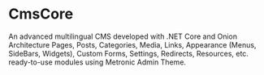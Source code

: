 # CmsCore
An advanced multilingual CMS developed with .NET Core and Onion Architecture
Pages, Posts, Categories, Media, Links, Appearance (Menus, SideBars, Widgets), Custom Forms, Settings, Redirects, Resources, etc. ready-to-use modules using Metronic Admin Theme.
